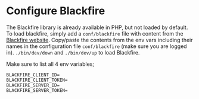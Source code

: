 # Configure Blackfire
The Blackfire library is already available in PHP, but not loaded by default.
To load blackfire, simply add a `conf/blackfire` file with content from the [Blackfire website][1].
Copy/paste the contents from the env vars including their names in the configuration file `conf/blackfire` (make sure you are logged in).
`./bin/dev/down` and `./bin/dev/up` to load Blackfire.

Make sure to list all 4 env variables;

```
BLACKFIRE_CLIENT_ID=
BLACKFIRE_CLIENT_TOKEN=
BLACKFIRE_SERVER_ID=
BLACKFIRE_SERVER_TOKEN=
```

[1]: https://blackfire.io/docs/integrations/docker#documentation

